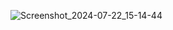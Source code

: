 ![Screenshot_2024-07-22_15-14-44](https://github.com/user-attachments/assets/ce7deea8-53ed-4fe3-9b6d-6fb3d8ae566f)

